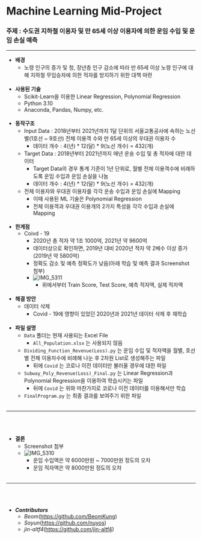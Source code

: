 # Machine Learning Mid-Project

<h3>주제 : 수도권 지하철 이용자 및 만 65세 이상 이용자에 의한 운임 수입 및 운임 손실 예측</h3>

<hr>

* **배경**
  * 노령 인구의 증가 및 청, 장년층 인구 감소에 따라 만 65세 이상 노령 인구에 대해 지하철 무임승차에 의한 적자를 방지하기 위한 대책 마련
<br><br>
* **사용된 기술**
  * Scikit-Learn을 이용한 Linear Regression, Polynomial Regression
  * Python 3.10
  * Anaconda, Pandas, Numpy, etc.
<br><br>
* **동작구조**
  * Input Data : 2018년부터 2021년까지 1달 단위의 서울교통공사에 속하는 노선별(1호선 ~ 9호선) 전체 이용객 수와 만 65세 이상의 우대권 이용자 수
    * 데이터 개수 : 4(년) * 12(달) * 9(노선 개수) = 432(개)
  * Target Data : 2018년부터 2021년까지 매년 운송 수입 및 총 적자에 대한 데이터
    * Target Data의 경우 통계 기준이 1년 단위로, 월별 전체 이용객수에 비례하도록 운임 수입과 운임 손실을 나눔
    * 데이터 개수 : 4(년) * 12(달) * 9(노선 개수) = 432(개)
  * 전체 이용자와 우대권 이용자를 각각 운송 수입과 운임 손실에 Mapping
    * 이때 사용된 ML 기술은 Polynomial Regression
    * 전체 이용객과 우대권 이용개의 2가지 특성을 각각 수입과 손실에 Mapping
<br><br>
* **한계점**
  * Coivd - 19
    * 2020년 총 적자 약 1조 1000억, 2021년 약 9600억
    * 데이터상으로 확인하면, 2019년 대비 2020년 적자 약 2배수 이상 증가(2019년 약 5800억)
    * 정확도 감소 및 예측 정확도가 낮음(아래 학습 및 예측 결과 Screenshot 첨부)
    * ![IMG_5311](https://user-images.githubusercontent.com/89850286/231095650-c825d0f0-e4ec-4646-a049-bcbcd27fa6d3.jpg)
      * 위에서부터 Train Score, Test Score, 예측 적자액, 실제 적자액
<br><br>
* **해결 방안**
  * 데이터 삭제
    * Covid - 19에 영향이 있었던 2020년과 2021년 데이터 삭제 후 재학습
<br><br>
* **파일 설명**
  * `Data` 폴더는 현재 사용되는 Excel File
    * `All_Population.xlsx` 는 사용되지 않음
  * `Dividing_Function_Revenue(Loss).py` 는 운임 수입 및 적자액을 월별, 호선별 전체 이용자수에 비례해 나눈 후 2차원 List로 생성해주는 파일
    * 뒤에 `Covid` 는 코로나 이전 데이터만 불러올 경우에 대한 파일
  * `Subway_Poly_Revenue(Loss)_Final.py` 는 Linear Regression과 Polynomial Regression을 이용하여 학습시키는 파일
    * 뒤에 `Covid` 는 위와 마찬가지로 코로나 이전 데이터를 이용해서만 학습
  * `FinalProgram.py` 는 최종 결과를 보여주기 위한 파일
  <br><br>
<hr>
<br><br>

* **결론**
  * Screenshot 첨부
  * ![IMG_5310](https://user-images.githubusercontent.com/89850286/231096750-4f418347-32c7-42db-ba4f-a429459fcf69.jpg)
    * 운임 수입액은 약 6000만원 ~ 7000만원 정도의 오차
    * 운임 적자액은 약 8000만원 정도의 오차
<br><br>
<hr>
<br><br>

* _**Contributors**_
  * _Beom_(https://github.com/BeomKung)
  * _Soyun_(https://github.com/nuyos)
  * _jin-altf4_(https://github.com/jin-altf4)
